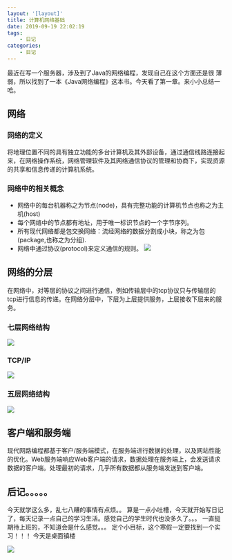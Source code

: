 ```yaml
---
layout: '[layout]'
title: 计算机网络基础
date: 2019-09-19 22:02:19
tags: 
    - 日记
categories: 
    - 日记
---
```

  最近在写一个服务器，涉及到了Java的网络编程，发现自己在这个方面还是很
薄弱，所以找到了一本《Java网络编程》这本书。今天看了第一章。来小小总结一哈。
## 网络
### 网络的定义
将地理位置不同的具有独立功能的多台计算机及其外部设备，通过通信线路连接起来，在网络操作系统，网络管理软件及其网络通信协议的管理和协商下，实现资源的共享和信息传递的计算机系统。
### 网络中的相关概念
- 网络中的每台机器称之为节点(node)，具有完整功能的计算机节点也称之为主机(host)
- 每个网络中的节点都有地址，用于唯一标识节点的一个字节序列。
- 所有现代网络都是包交换网络：流经网络的数据分割成小块，称之为包(package,也称之为分组).
- 网络中通过协议(protocol)来定义通信的规则。
    ![](https://brandonxcc.top/protocol.png)
## 网络的分层
在网络中，对等层的协议之间进行通信，例如传输层中的tcp协议只与传输层的tcp进行信息的传递。在网络分层中，下层为上层提供服务，上层接收下层来的服务。
### 七层网络结构
![](https://brandonxcc.top/isoModel.png)
### TCP/IP
![](https://brandonxcc.top/TCPIPprotocol.png)
### 五层网络结构
![](https://brandonxcc.top/五层网络结构.png)
## 客户端和服务端
现代网路编程都基于客户/服务端模式，在服务端进行数据的处理，以及网站性能的优化。Web服务端响应Web客户端的请求，数据处理在服务端上，会发送请求数据的客户端。处理最初的请求，几乎所有数据都从服务端发送到客户端。

## 后记。。。。。
今天就学这么多，乱七八糟的事情有点烦。。
算是一点小吐槽，今天就开始写日记了，每天记录一点自己的学习生活。感觉自己的学生时代也没多久了。。。
一直挺期待上班的，不知道会是什么感觉。。。
定个小目标，这个寒假一定要找到一个实习！！！
今天是桌面镇楼

![](https://brandonxcc.top/rabbit.jpg)